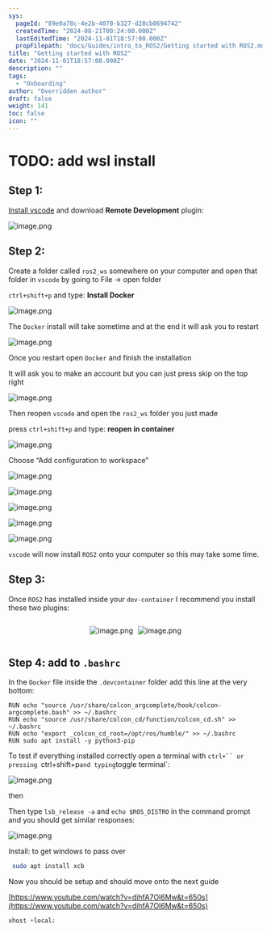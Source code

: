 ```yaml
---
sys:
  pageId: "89e0a78c-4e2b-4070-b327-d28cb0694742"
  createdTime: "2024-08-21T00:24:00.000Z"
  lastEditedTime: "2024-11-01T18:57:00.000Z"
  propFilepath: "docs/Guides/intro_to_ROS2/Getting started with ROS2.md"
title: "Getting started with ROS2"
date: "2024-11-01T18:57:00.000Z"
description: ""
tags:
  - "Onboarding"
author: "Overridden author"
draft: false
weight: 141
toc: false
icon: ""
---
```


# TODO: add wsl install

## Step 1:

[Install vscode](https://code.visualstudio.com/download) and download **Remote Development** plugin:

![image.png](https://prod-files-secure.s3.us-west-2.amazonaws.com/d518164a-d88e-44d1-a4ee-3adb3bd8bce0/efb52993-1881-4a40-b95e-6f020334f022/image.png?X-Amz-Algorithm=AWS4-HMAC-SHA256&X-Amz-Content-Sha256=UNSIGNED-PAYLOAD&X-Amz-Credential=ASIAZI2LB4666OVD5IPL%2F20250305%2Fus-west-2%2Fs3%2Faws4_request&X-Amz-Date=20250305T140801Z&X-Amz-Expires=3600&X-Amz-Security-Token=IQoJb3JpZ2luX2VjEM3%2F%2F%2F%2F%2F%2F%2F%2F%2F%2FwEaCXVzLXdlc3QtMiJIMEYCIQDf12VH%2FEz99B8UHyYawJA4S1hTqCfVr7248hN4RDqUhwIhAPenmQusaDLmDV4l6foWJwBofYobDzopRkgVtFrk5ZLJKv8DCBYQABoMNjM3NDIzMTgzODA1Igzr98eQBUjNvkVF0K8q3AMb2xqGDN6fXZYAs%2BLQk5bRWDqaa2iLQ4%2Bx6wDe1GGBzike%2FFPmYTL%2Byju0W4FP5n1pFmelgCNnxTvH%2BzeN%2B%2BJdMs%2BGibxqKlgX6vMytBFqfdXounliSqamHIEWNwZVV5Z7k%2B1htQBkRQGDrYoW7t4MLWQ%2FSEy9WZ6SROOwiSVGOE981lxZahv5uqPwJu6x8JB27z38UpGQbiSBXPGAGPaW2%2B4J9JozE%2Bz4OXVHAsCJXWc%2FhOXRpxdVRgdvud0VbHfd0uRX8mBkOBKOWBW%2F%2B7Tz3rTixJsJRRzKqKKrYA3datY3UYrhZYOdcxYIhJwL4WYckBuz5gbalKH5SpEGziZv2%2BHXIpQw6pDPR0LHnGyW3soH2%2BCXGdgCvu7wo3tJAAjvqJGEcoJ1bAFeapOVe4N%2BVmbvJzSQQd%2Fwoj%2FCoe3dKMquAY0gj9LFlZheAsWyBubQbOPQlojHSPn1UUH9Z8NtwSBmc%2B1FpiYFUHZqY3xAhoKkiigFAciDFagxSy9HzqFauFouuXe%2F8jzkMXip%2BsHGMuIOMM6xA2eBClksySJAjAfSCWEW2AOQcgjb2MWgw1YDZiyYxQ8yL%2FDlqyr8icVL3Box%2B3hPtlyvatTYaWS%2B6ASCDdhXRwKClX8chjC8lqG%2BBjqkAfrXnIt%2FLPJWNXlW8RqncJyXn5zPBmvpsPJSTtSPyPeG8IKJLLPftohiID59d8QIF1z7cmzZx93zH9ZyR0aQyzJmzdkmjAcGjD%2FJQMXnAr4GhUOSdyMt2YsCMcul99fGwXniBYq0brHGk31UCxiE5zxTjWaz15%2FrtIWCet2HnhNuuo4gve1%2FqagY9YdXFlyharskhUbvw1Wu4f%2F%2BNu5KrKpyj%2Bcw&X-Amz-Signature=c66c48edaf2266cbf178d177056c9fd79319a461f8673426fa3afb2071402a7b&X-Amz-SignedHeaders=host&x-id=GetObject)

## Step 2:

Create a folder called `ros2_ws` somewhere on your computer and open that folder in `vscode` by going to File → open folder 

`ctrl+shift+p` and type: **Install Docker**

![image.png](https://prod-files-secure.s3.us-west-2.amazonaws.com/d518164a-d88e-44d1-a4ee-3adb3bd8bce0/2269dc0e-1cd5-47ff-bceb-c04ad9b2eab0/image.png?X-Amz-Algorithm=AWS4-HMAC-SHA256&X-Amz-Content-Sha256=UNSIGNED-PAYLOAD&X-Amz-Credential=ASIAZI2LB4666OVD5IPL%2F20250305%2Fus-west-2%2Fs3%2Faws4_request&X-Amz-Date=20250305T140801Z&X-Amz-Expires=3600&X-Amz-Security-Token=IQoJb3JpZ2luX2VjEM3%2F%2F%2F%2F%2F%2F%2F%2F%2F%2FwEaCXVzLXdlc3QtMiJIMEYCIQDf12VH%2FEz99B8UHyYawJA4S1hTqCfVr7248hN4RDqUhwIhAPenmQusaDLmDV4l6foWJwBofYobDzopRkgVtFrk5ZLJKv8DCBYQABoMNjM3NDIzMTgzODA1Igzr98eQBUjNvkVF0K8q3AMb2xqGDN6fXZYAs%2BLQk5bRWDqaa2iLQ4%2Bx6wDe1GGBzike%2FFPmYTL%2Byju0W4FP5n1pFmelgCNnxTvH%2BzeN%2B%2BJdMs%2BGibxqKlgX6vMytBFqfdXounliSqamHIEWNwZVV5Z7k%2B1htQBkRQGDrYoW7t4MLWQ%2FSEy9WZ6SROOwiSVGOE981lxZahv5uqPwJu6x8JB27z38UpGQbiSBXPGAGPaW2%2B4J9JozE%2Bz4OXVHAsCJXWc%2FhOXRpxdVRgdvud0VbHfd0uRX8mBkOBKOWBW%2F%2B7Tz3rTixJsJRRzKqKKrYA3datY3UYrhZYOdcxYIhJwL4WYckBuz5gbalKH5SpEGziZv2%2BHXIpQw6pDPR0LHnGyW3soH2%2BCXGdgCvu7wo3tJAAjvqJGEcoJ1bAFeapOVe4N%2BVmbvJzSQQd%2Fwoj%2FCoe3dKMquAY0gj9LFlZheAsWyBubQbOPQlojHSPn1UUH9Z8NtwSBmc%2B1FpiYFUHZqY3xAhoKkiigFAciDFagxSy9HzqFauFouuXe%2F8jzkMXip%2BsHGMuIOMM6xA2eBClksySJAjAfSCWEW2AOQcgjb2MWgw1YDZiyYxQ8yL%2FDlqyr8icVL3Box%2B3hPtlyvatTYaWS%2B6ASCDdhXRwKClX8chjC8lqG%2BBjqkAfrXnIt%2FLPJWNXlW8RqncJyXn5zPBmvpsPJSTtSPyPeG8IKJLLPftohiID59d8QIF1z7cmzZx93zH9ZyR0aQyzJmzdkmjAcGjD%2FJQMXnAr4GhUOSdyMt2YsCMcul99fGwXniBYq0brHGk31UCxiE5zxTjWaz15%2FrtIWCet2HnhNuuo4gve1%2FqagY9YdXFlyharskhUbvw1Wu4f%2F%2BNu5KrKpyj%2Bcw&X-Amz-Signature=96d1a9b58fce92881f3a1d5cf6561def6996c3fcdefceabe5eea6e7b49ca904d&X-Amz-SignedHeaders=host&x-id=GetObject)

The `Docker` install will take sometime and at the end it will ask you to restart

![image.png](https://prod-files-secure.s3.us-west-2.amazonaws.com/d518164a-d88e-44d1-a4ee-3adb3bd8bce0/ed233f78-be33-4b1f-b89c-9c346c0e961e/image.png?X-Amz-Algorithm=AWS4-HMAC-SHA256&X-Amz-Content-Sha256=UNSIGNED-PAYLOAD&X-Amz-Credential=ASIAZI2LB4666OVD5IPL%2F20250305%2Fus-west-2%2Fs3%2Faws4_request&X-Amz-Date=20250305T140802Z&X-Amz-Expires=3600&X-Amz-Security-Token=IQoJb3JpZ2luX2VjEM3%2F%2F%2F%2F%2F%2F%2F%2F%2F%2FwEaCXVzLXdlc3QtMiJIMEYCIQDf12VH%2FEz99B8UHyYawJA4S1hTqCfVr7248hN4RDqUhwIhAPenmQusaDLmDV4l6foWJwBofYobDzopRkgVtFrk5ZLJKv8DCBYQABoMNjM3NDIzMTgzODA1Igzr98eQBUjNvkVF0K8q3AMb2xqGDN6fXZYAs%2BLQk5bRWDqaa2iLQ4%2Bx6wDe1GGBzike%2FFPmYTL%2Byju0W4FP5n1pFmelgCNnxTvH%2BzeN%2B%2BJdMs%2BGibxqKlgX6vMytBFqfdXounliSqamHIEWNwZVV5Z7k%2B1htQBkRQGDrYoW7t4MLWQ%2FSEy9WZ6SROOwiSVGOE981lxZahv5uqPwJu6x8JB27z38UpGQbiSBXPGAGPaW2%2B4J9JozE%2Bz4OXVHAsCJXWc%2FhOXRpxdVRgdvud0VbHfd0uRX8mBkOBKOWBW%2F%2B7Tz3rTixJsJRRzKqKKrYA3datY3UYrhZYOdcxYIhJwL4WYckBuz5gbalKH5SpEGziZv2%2BHXIpQw6pDPR0LHnGyW3soH2%2BCXGdgCvu7wo3tJAAjvqJGEcoJ1bAFeapOVe4N%2BVmbvJzSQQd%2Fwoj%2FCoe3dKMquAY0gj9LFlZheAsWyBubQbOPQlojHSPn1UUH9Z8NtwSBmc%2B1FpiYFUHZqY3xAhoKkiigFAciDFagxSy9HzqFauFouuXe%2F8jzkMXip%2BsHGMuIOMM6xA2eBClksySJAjAfSCWEW2AOQcgjb2MWgw1YDZiyYxQ8yL%2FDlqyr8icVL3Box%2B3hPtlyvatTYaWS%2B6ASCDdhXRwKClX8chjC8lqG%2BBjqkAfrXnIt%2FLPJWNXlW8RqncJyXn5zPBmvpsPJSTtSPyPeG8IKJLLPftohiID59d8QIF1z7cmzZx93zH9ZyR0aQyzJmzdkmjAcGjD%2FJQMXnAr4GhUOSdyMt2YsCMcul99fGwXniBYq0brHGk31UCxiE5zxTjWaz15%2FrtIWCet2HnhNuuo4gve1%2FqagY9YdXFlyharskhUbvw1Wu4f%2F%2BNu5KrKpyj%2Bcw&X-Amz-Signature=1a79c5d47c672a0b543eda9ddcb5960120ffa6623a6a181eab9a46a252f5c6a9&X-Amz-SignedHeaders=host&x-id=GetObject)

Once you restart open `Docker` and finish the installation

It will ask you to make an account but you can just press skip on the top right

![image.png](https://prod-files-secure.s3.us-west-2.amazonaws.com/d518164a-d88e-44d1-a4ee-3adb3bd8bce0/21010ad9-1659-4fd9-9f59-9932a09b2a3d/image.png?X-Amz-Algorithm=AWS4-HMAC-SHA256&X-Amz-Content-Sha256=UNSIGNED-PAYLOAD&X-Amz-Credential=ASIAZI2LB4666OVD5IPL%2F20250305%2Fus-west-2%2Fs3%2Faws4_request&X-Amz-Date=20250305T140802Z&X-Amz-Expires=3600&X-Amz-Security-Token=IQoJb3JpZ2luX2VjEM3%2F%2F%2F%2F%2F%2F%2F%2F%2F%2FwEaCXVzLXdlc3QtMiJIMEYCIQDf12VH%2FEz99B8UHyYawJA4S1hTqCfVr7248hN4RDqUhwIhAPenmQusaDLmDV4l6foWJwBofYobDzopRkgVtFrk5ZLJKv8DCBYQABoMNjM3NDIzMTgzODA1Igzr98eQBUjNvkVF0K8q3AMb2xqGDN6fXZYAs%2BLQk5bRWDqaa2iLQ4%2Bx6wDe1GGBzike%2FFPmYTL%2Byju0W4FP5n1pFmelgCNnxTvH%2BzeN%2B%2BJdMs%2BGibxqKlgX6vMytBFqfdXounliSqamHIEWNwZVV5Z7k%2B1htQBkRQGDrYoW7t4MLWQ%2FSEy9WZ6SROOwiSVGOE981lxZahv5uqPwJu6x8JB27z38UpGQbiSBXPGAGPaW2%2B4J9JozE%2Bz4OXVHAsCJXWc%2FhOXRpxdVRgdvud0VbHfd0uRX8mBkOBKOWBW%2F%2B7Tz3rTixJsJRRzKqKKrYA3datY3UYrhZYOdcxYIhJwL4WYckBuz5gbalKH5SpEGziZv2%2BHXIpQw6pDPR0LHnGyW3soH2%2BCXGdgCvu7wo3tJAAjvqJGEcoJ1bAFeapOVe4N%2BVmbvJzSQQd%2Fwoj%2FCoe3dKMquAY0gj9LFlZheAsWyBubQbOPQlojHSPn1UUH9Z8NtwSBmc%2B1FpiYFUHZqY3xAhoKkiigFAciDFagxSy9HzqFauFouuXe%2F8jzkMXip%2BsHGMuIOMM6xA2eBClksySJAjAfSCWEW2AOQcgjb2MWgw1YDZiyYxQ8yL%2FDlqyr8icVL3Box%2B3hPtlyvatTYaWS%2B6ASCDdhXRwKClX8chjC8lqG%2BBjqkAfrXnIt%2FLPJWNXlW8RqncJyXn5zPBmvpsPJSTtSPyPeG8IKJLLPftohiID59d8QIF1z7cmzZx93zH9ZyR0aQyzJmzdkmjAcGjD%2FJQMXnAr4GhUOSdyMt2YsCMcul99fGwXniBYq0brHGk31UCxiE5zxTjWaz15%2FrtIWCet2HnhNuuo4gve1%2FqagY9YdXFlyharskhUbvw1Wu4f%2F%2BNu5KrKpyj%2Bcw&X-Amz-Signature=64a8cd659e2d41062af0a9a7cfe0d89efbffc14bd96805405b5211bc3bda3f75&X-Amz-SignedHeaders=host&x-id=GetObject)

Then reopen `vscode` and open the `ros2_ws` folder you just made

press `ctrl+shift+p` and type: **reopen in container**

![image.png](https://prod-files-secure.s3.us-west-2.amazonaws.com/d518164a-d88e-44d1-a4ee-3adb3bd8bce0/4e93b8c2-41ad-488c-8095-c74205196118/image.png?X-Amz-Algorithm=AWS4-HMAC-SHA256&X-Amz-Content-Sha256=UNSIGNED-PAYLOAD&X-Amz-Credential=ASIAZI2LB4666OVD5IPL%2F20250305%2Fus-west-2%2Fs3%2Faws4_request&X-Amz-Date=20250305T140802Z&X-Amz-Expires=3600&X-Amz-Security-Token=IQoJb3JpZ2luX2VjEM3%2F%2F%2F%2F%2F%2F%2F%2F%2F%2FwEaCXVzLXdlc3QtMiJIMEYCIQDf12VH%2FEz99B8UHyYawJA4S1hTqCfVr7248hN4RDqUhwIhAPenmQusaDLmDV4l6foWJwBofYobDzopRkgVtFrk5ZLJKv8DCBYQABoMNjM3NDIzMTgzODA1Igzr98eQBUjNvkVF0K8q3AMb2xqGDN6fXZYAs%2BLQk5bRWDqaa2iLQ4%2Bx6wDe1GGBzike%2FFPmYTL%2Byju0W4FP5n1pFmelgCNnxTvH%2BzeN%2B%2BJdMs%2BGibxqKlgX6vMytBFqfdXounliSqamHIEWNwZVV5Z7k%2B1htQBkRQGDrYoW7t4MLWQ%2FSEy9WZ6SROOwiSVGOE981lxZahv5uqPwJu6x8JB27z38UpGQbiSBXPGAGPaW2%2B4J9JozE%2Bz4OXVHAsCJXWc%2FhOXRpxdVRgdvud0VbHfd0uRX8mBkOBKOWBW%2F%2B7Tz3rTixJsJRRzKqKKrYA3datY3UYrhZYOdcxYIhJwL4WYckBuz5gbalKH5SpEGziZv2%2BHXIpQw6pDPR0LHnGyW3soH2%2BCXGdgCvu7wo3tJAAjvqJGEcoJ1bAFeapOVe4N%2BVmbvJzSQQd%2Fwoj%2FCoe3dKMquAY0gj9LFlZheAsWyBubQbOPQlojHSPn1UUH9Z8NtwSBmc%2B1FpiYFUHZqY3xAhoKkiigFAciDFagxSy9HzqFauFouuXe%2F8jzkMXip%2BsHGMuIOMM6xA2eBClksySJAjAfSCWEW2AOQcgjb2MWgw1YDZiyYxQ8yL%2FDlqyr8icVL3Box%2B3hPtlyvatTYaWS%2B6ASCDdhXRwKClX8chjC8lqG%2BBjqkAfrXnIt%2FLPJWNXlW8RqncJyXn5zPBmvpsPJSTtSPyPeG8IKJLLPftohiID59d8QIF1z7cmzZx93zH9ZyR0aQyzJmzdkmjAcGjD%2FJQMXnAr4GhUOSdyMt2YsCMcul99fGwXniBYq0brHGk31UCxiE5zxTjWaz15%2FrtIWCet2HnhNuuo4gve1%2FqagY9YdXFlyharskhUbvw1Wu4f%2F%2BNu5KrKpyj%2Bcw&X-Amz-Signature=be68db89ced034867ef927ac7bcd352c4409c58f2d7437fbb5ccfbbd754f4bca&X-Amz-SignedHeaders=host&x-id=GetObject)

Choose “Add configuration to workspace”

![image.png](https://prod-files-secure.s3.us-west-2.amazonaws.com/d518164a-d88e-44d1-a4ee-3adb3bd8bce0/9560b282-5060-4989-ba37-97e7b2c22476/image.png?X-Amz-Algorithm=AWS4-HMAC-SHA256&X-Amz-Content-Sha256=UNSIGNED-PAYLOAD&X-Amz-Credential=ASIAZI2LB4666OVD5IPL%2F20250305%2Fus-west-2%2Fs3%2Faws4_request&X-Amz-Date=20250305T140802Z&X-Amz-Expires=3600&X-Amz-Security-Token=IQoJb3JpZ2luX2VjEM3%2F%2F%2F%2F%2F%2F%2F%2F%2F%2FwEaCXVzLXdlc3QtMiJIMEYCIQDf12VH%2FEz99B8UHyYawJA4S1hTqCfVr7248hN4RDqUhwIhAPenmQusaDLmDV4l6foWJwBofYobDzopRkgVtFrk5ZLJKv8DCBYQABoMNjM3NDIzMTgzODA1Igzr98eQBUjNvkVF0K8q3AMb2xqGDN6fXZYAs%2BLQk5bRWDqaa2iLQ4%2Bx6wDe1GGBzike%2FFPmYTL%2Byju0W4FP5n1pFmelgCNnxTvH%2BzeN%2B%2BJdMs%2BGibxqKlgX6vMytBFqfdXounliSqamHIEWNwZVV5Z7k%2B1htQBkRQGDrYoW7t4MLWQ%2FSEy9WZ6SROOwiSVGOE981lxZahv5uqPwJu6x8JB27z38UpGQbiSBXPGAGPaW2%2B4J9JozE%2Bz4OXVHAsCJXWc%2FhOXRpxdVRgdvud0VbHfd0uRX8mBkOBKOWBW%2F%2B7Tz3rTixJsJRRzKqKKrYA3datY3UYrhZYOdcxYIhJwL4WYckBuz5gbalKH5SpEGziZv2%2BHXIpQw6pDPR0LHnGyW3soH2%2BCXGdgCvu7wo3tJAAjvqJGEcoJ1bAFeapOVe4N%2BVmbvJzSQQd%2Fwoj%2FCoe3dKMquAY0gj9LFlZheAsWyBubQbOPQlojHSPn1UUH9Z8NtwSBmc%2B1FpiYFUHZqY3xAhoKkiigFAciDFagxSy9HzqFauFouuXe%2F8jzkMXip%2BsHGMuIOMM6xA2eBClksySJAjAfSCWEW2AOQcgjb2MWgw1YDZiyYxQ8yL%2FDlqyr8icVL3Box%2B3hPtlyvatTYaWS%2B6ASCDdhXRwKClX8chjC8lqG%2BBjqkAfrXnIt%2FLPJWNXlW8RqncJyXn5zPBmvpsPJSTtSPyPeG8IKJLLPftohiID59d8QIF1z7cmzZx93zH9ZyR0aQyzJmzdkmjAcGjD%2FJQMXnAr4GhUOSdyMt2YsCMcul99fGwXniBYq0brHGk31UCxiE5zxTjWaz15%2FrtIWCet2HnhNuuo4gve1%2FqagY9YdXFlyharskhUbvw1Wu4f%2F%2BNu5KrKpyj%2Bcw&X-Amz-Signature=f2c9e46202d0bbffab09dd9ecf84194a8e8f5d935e3e11baae461267d3f2be36&X-Amz-SignedHeaders=host&x-id=GetObject)

![image.png](https://prod-files-secure.s3.us-west-2.amazonaws.com/d518164a-d88e-44d1-a4ee-3adb3bd8bce0/2ee63f81-886b-48e8-a553-dc6e5eac99e4/image.png?X-Amz-Algorithm=AWS4-HMAC-SHA256&X-Amz-Content-Sha256=UNSIGNED-PAYLOAD&X-Amz-Credential=ASIAZI2LB4666OVD5IPL%2F20250305%2Fus-west-2%2Fs3%2Faws4_request&X-Amz-Date=20250305T140802Z&X-Amz-Expires=3600&X-Amz-Security-Token=IQoJb3JpZ2luX2VjEM3%2F%2F%2F%2F%2F%2F%2F%2F%2F%2FwEaCXVzLXdlc3QtMiJIMEYCIQDf12VH%2FEz99B8UHyYawJA4S1hTqCfVr7248hN4RDqUhwIhAPenmQusaDLmDV4l6foWJwBofYobDzopRkgVtFrk5ZLJKv8DCBYQABoMNjM3NDIzMTgzODA1Igzr98eQBUjNvkVF0K8q3AMb2xqGDN6fXZYAs%2BLQk5bRWDqaa2iLQ4%2Bx6wDe1GGBzike%2FFPmYTL%2Byju0W4FP5n1pFmelgCNnxTvH%2BzeN%2B%2BJdMs%2BGibxqKlgX6vMytBFqfdXounliSqamHIEWNwZVV5Z7k%2B1htQBkRQGDrYoW7t4MLWQ%2FSEy9WZ6SROOwiSVGOE981lxZahv5uqPwJu6x8JB27z38UpGQbiSBXPGAGPaW2%2B4J9JozE%2Bz4OXVHAsCJXWc%2FhOXRpxdVRgdvud0VbHfd0uRX8mBkOBKOWBW%2F%2B7Tz3rTixJsJRRzKqKKrYA3datY3UYrhZYOdcxYIhJwL4WYckBuz5gbalKH5SpEGziZv2%2BHXIpQw6pDPR0LHnGyW3soH2%2BCXGdgCvu7wo3tJAAjvqJGEcoJ1bAFeapOVe4N%2BVmbvJzSQQd%2Fwoj%2FCoe3dKMquAY0gj9LFlZheAsWyBubQbOPQlojHSPn1UUH9Z8NtwSBmc%2B1FpiYFUHZqY3xAhoKkiigFAciDFagxSy9HzqFauFouuXe%2F8jzkMXip%2BsHGMuIOMM6xA2eBClksySJAjAfSCWEW2AOQcgjb2MWgw1YDZiyYxQ8yL%2FDlqyr8icVL3Box%2B3hPtlyvatTYaWS%2B6ASCDdhXRwKClX8chjC8lqG%2BBjqkAfrXnIt%2FLPJWNXlW8RqncJyXn5zPBmvpsPJSTtSPyPeG8IKJLLPftohiID59d8QIF1z7cmzZx93zH9ZyR0aQyzJmzdkmjAcGjD%2FJQMXnAr4GhUOSdyMt2YsCMcul99fGwXniBYq0brHGk31UCxiE5zxTjWaz15%2FrtIWCet2HnhNuuo4gve1%2FqagY9YdXFlyharskhUbvw1Wu4f%2F%2BNu5KrKpyj%2Bcw&X-Amz-Signature=f1729cb71c9f2c05894af636d3f787eead5d51ee83464dea38739749189b07a5&X-Amz-SignedHeaders=host&x-id=GetObject)

![image.png](https://prod-files-secure.s3.us-west-2.amazonaws.com/d518164a-d88e-44d1-a4ee-3adb3bd8bce0/ae1580b2-b048-407e-aed9-b584224a7a04/image.png?X-Amz-Algorithm=AWS4-HMAC-SHA256&X-Amz-Content-Sha256=UNSIGNED-PAYLOAD&X-Amz-Credential=ASIAZI2LB4666OVD5IPL%2F20250305%2Fus-west-2%2Fs3%2Faws4_request&X-Amz-Date=20250305T140802Z&X-Amz-Expires=3600&X-Amz-Security-Token=IQoJb3JpZ2luX2VjEM3%2F%2F%2F%2F%2F%2F%2F%2F%2F%2FwEaCXVzLXdlc3QtMiJIMEYCIQDf12VH%2FEz99B8UHyYawJA4S1hTqCfVr7248hN4RDqUhwIhAPenmQusaDLmDV4l6foWJwBofYobDzopRkgVtFrk5ZLJKv8DCBYQABoMNjM3NDIzMTgzODA1Igzr98eQBUjNvkVF0K8q3AMb2xqGDN6fXZYAs%2BLQk5bRWDqaa2iLQ4%2Bx6wDe1GGBzike%2FFPmYTL%2Byju0W4FP5n1pFmelgCNnxTvH%2BzeN%2B%2BJdMs%2BGibxqKlgX6vMytBFqfdXounliSqamHIEWNwZVV5Z7k%2B1htQBkRQGDrYoW7t4MLWQ%2FSEy9WZ6SROOwiSVGOE981lxZahv5uqPwJu6x8JB27z38UpGQbiSBXPGAGPaW2%2B4J9JozE%2Bz4OXVHAsCJXWc%2FhOXRpxdVRgdvud0VbHfd0uRX8mBkOBKOWBW%2F%2B7Tz3rTixJsJRRzKqKKrYA3datY3UYrhZYOdcxYIhJwL4WYckBuz5gbalKH5SpEGziZv2%2BHXIpQw6pDPR0LHnGyW3soH2%2BCXGdgCvu7wo3tJAAjvqJGEcoJ1bAFeapOVe4N%2BVmbvJzSQQd%2Fwoj%2FCoe3dKMquAY0gj9LFlZheAsWyBubQbOPQlojHSPn1UUH9Z8NtwSBmc%2B1FpiYFUHZqY3xAhoKkiigFAciDFagxSy9HzqFauFouuXe%2F8jzkMXip%2BsHGMuIOMM6xA2eBClksySJAjAfSCWEW2AOQcgjb2MWgw1YDZiyYxQ8yL%2FDlqyr8icVL3Box%2B3hPtlyvatTYaWS%2B6ASCDdhXRwKClX8chjC8lqG%2BBjqkAfrXnIt%2FLPJWNXlW8RqncJyXn5zPBmvpsPJSTtSPyPeG8IKJLLPftohiID59d8QIF1z7cmzZx93zH9ZyR0aQyzJmzdkmjAcGjD%2FJQMXnAr4GhUOSdyMt2YsCMcul99fGwXniBYq0brHGk31UCxiE5zxTjWaz15%2FrtIWCet2HnhNuuo4gve1%2FqagY9YdXFlyharskhUbvw1Wu4f%2F%2BNu5KrKpyj%2Bcw&X-Amz-Signature=dec9e1b41993073ea4df6a295e378d02085e4333d93afc128d6ad50ff0fe6d77&X-Amz-SignedHeaders=host&x-id=GetObject)

![image.png](https://prod-files-secure.s3.us-west-2.amazonaws.com/d518164a-d88e-44d1-a4ee-3adb3bd8bce0/53255b28-f75e-430f-b9e3-c0ac8577e42b/image.png?X-Amz-Algorithm=AWS4-HMAC-SHA256&X-Amz-Content-Sha256=UNSIGNED-PAYLOAD&X-Amz-Credential=ASIAZI2LB4666OVD5IPL%2F20250305%2Fus-west-2%2Fs3%2Faws4_request&X-Amz-Date=20250305T140801Z&X-Amz-Expires=3600&X-Amz-Security-Token=IQoJb3JpZ2luX2VjEM3%2F%2F%2F%2F%2F%2F%2F%2F%2F%2FwEaCXVzLXdlc3QtMiJIMEYCIQDf12VH%2FEz99B8UHyYawJA4S1hTqCfVr7248hN4RDqUhwIhAPenmQusaDLmDV4l6foWJwBofYobDzopRkgVtFrk5ZLJKv8DCBYQABoMNjM3NDIzMTgzODA1Igzr98eQBUjNvkVF0K8q3AMb2xqGDN6fXZYAs%2BLQk5bRWDqaa2iLQ4%2Bx6wDe1GGBzike%2FFPmYTL%2Byju0W4FP5n1pFmelgCNnxTvH%2BzeN%2B%2BJdMs%2BGibxqKlgX6vMytBFqfdXounliSqamHIEWNwZVV5Z7k%2B1htQBkRQGDrYoW7t4MLWQ%2FSEy9WZ6SROOwiSVGOE981lxZahv5uqPwJu6x8JB27z38UpGQbiSBXPGAGPaW2%2B4J9JozE%2Bz4OXVHAsCJXWc%2FhOXRpxdVRgdvud0VbHfd0uRX8mBkOBKOWBW%2F%2B7Tz3rTixJsJRRzKqKKrYA3datY3UYrhZYOdcxYIhJwL4WYckBuz5gbalKH5SpEGziZv2%2BHXIpQw6pDPR0LHnGyW3soH2%2BCXGdgCvu7wo3tJAAjvqJGEcoJ1bAFeapOVe4N%2BVmbvJzSQQd%2Fwoj%2FCoe3dKMquAY0gj9LFlZheAsWyBubQbOPQlojHSPn1UUH9Z8NtwSBmc%2B1FpiYFUHZqY3xAhoKkiigFAciDFagxSy9HzqFauFouuXe%2F8jzkMXip%2BsHGMuIOMM6xA2eBClksySJAjAfSCWEW2AOQcgjb2MWgw1YDZiyYxQ8yL%2FDlqyr8icVL3Box%2B3hPtlyvatTYaWS%2B6ASCDdhXRwKClX8chjC8lqG%2BBjqkAfrXnIt%2FLPJWNXlW8RqncJyXn5zPBmvpsPJSTtSPyPeG8IKJLLPftohiID59d8QIF1z7cmzZx93zH9ZyR0aQyzJmzdkmjAcGjD%2FJQMXnAr4GhUOSdyMt2YsCMcul99fGwXniBYq0brHGk31UCxiE5zxTjWaz15%2FrtIWCet2HnhNuuo4gve1%2FqagY9YdXFlyharskhUbvw1Wu4f%2F%2BNu5KrKpyj%2Bcw&X-Amz-Signature=b2f5427a529a5248cf3e860661ee1096d6744f1a22c21f16028991895b42efb1&X-Amz-SignedHeaders=host&x-id=GetObject)

![image.png](https://prod-files-secure.s3.us-west-2.amazonaws.com/d518164a-d88e-44d1-a4ee-3adb3bd8bce0/7c562767-5af9-4ffb-97d1-327bcdf4ee00/image.png?X-Amz-Algorithm=AWS4-HMAC-SHA256&X-Amz-Content-Sha256=UNSIGNED-PAYLOAD&X-Amz-Credential=ASIAZI2LB4666OVD5IPL%2F20250305%2Fus-west-2%2Fs3%2Faws4_request&X-Amz-Date=20250305T140801Z&X-Amz-Expires=3600&X-Amz-Security-Token=IQoJb3JpZ2luX2VjEM3%2F%2F%2F%2F%2F%2F%2F%2F%2F%2FwEaCXVzLXdlc3QtMiJIMEYCIQDf12VH%2FEz99B8UHyYawJA4S1hTqCfVr7248hN4RDqUhwIhAPenmQusaDLmDV4l6foWJwBofYobDzopRkgVtFrk5ZLJKv8DCBYQABoMNjM3NDIzMTgzODA1Igzr98eQBUjNvkVF0K8q3AMb2xqGDN6fXZYAs%2BLQk5bRWDqaa2iLQ4%2Bx6wDe1GGBzike%2FFPmYTL%2Byju0W4FP5n1pFmelgCNnxTvH%2BzeN%2B%2BJdMs%2BGibxqKlgX6vMytBFqfdXounliSqamHIEWNwZVV5Z7k%2B1htQBkRQGDrYoW7t4MLWQ%2FSEy9WZ6SROOwiSVGOE981lxZahv5uqPwJu6x8JB27z38UpGQbiSBXPGAGPaW2%2B4J9JozE%2Bz4OXVHAsCJXWc%2FhOXRpxdVRgdvud0VbHfd0uRX8mBkOBKOWBW%2F%2B7Tz3rTixJsJRRzKqKKrYA3datY3UYrhZYOdcxYIhJwL4WYckBuz5gbalKH5SpEGziZv2%2BHXIpQw6pDPR0LHnGyW3soH2%2BCXGdgCvu7wo3tJAAjvqJGEcoJ1bAFeapOVe4N%2BVmbvJzSQQd%2Fwoj%2FCoe3dKMquAY0gj9LFlZheAsWyBubQbOPQlojHSPn1UUH9Z8NtwSBmc%2B1FpiYFUHZqY3xAhoKkiigFAciDFagxSy9HzqFauFouuXe%2F8jzkMXip%2BsHGMuIOMM6xA2eBClksySJAjAfSCWEW2AOQcgjb2MWgw1YDZiyYxQ8yL%2FDlqyr8icVL3Box%2B3hPtlyvatTYaWS%2B6ASCDdhXRwKClX8chjC8lqG%2BBjqkAfrXnIt%2FLPJWNXlW8RqncJyXn5zPBmvpsPJSTtSPyPeG8IKJLLPftohiID59d8QIF1z7cmzZx93zH9ZyR0aQyzJmzdkmjAcGjD%2FJQMXnAr4GhUOSdyMt2YsCMcul99fGwXniBYq0brHGk31UCxiE5zxTjWaz15%2FrtIWCet2HnhNuuo4gve1%2FqagY9YdXFlyharskhUbvw1Wu4f%2F%2BNu5KrKpyj%2Bcw&X-Amz-Signature=169284c750f82f31e06e7ebc55266af2a859d45925e378d79599a50327522533&X-Amz-SignedHeaders=host&x-id=GetObject)

`vscode` will now install `ROS2` onto your computer so this may take some time.

## Step 3:

Once `ROS2` has installed inside your `dev-container` I recommend you install these two plugins:

<div style="display: flex;flex-direction: row; column-gap:10px; max-width: 630px;justify-content: center;">
<div>

![image.png](https://prod-files-secure.s3.us-west-2.amazonaws.com/d518164a-d88e-44d1-a4ee-3adb3bd8bce0/3fc3d550-5a54-4ba1-ba6b-faa01cdb7369/image.png?X-Amz-Algorithm=AWS4-HMAC-SHA256&X-Amz-Content-Sha256=UNSIGNED-PAYLOAD&X-Amz-Credential=ASIAZI2LB466ZADMNPKZ%2F20250305%2Fus-west-2%2Fs3%2Faws4_request&X-Amz-Date=20250305T140808Z&X-Amz-Expires=3600&X-Amz-Security-Token=IQoJb3JpZ2luX2VjEM3%2F%2F%2F%2F%2F%2F%2F%2F%2F%2FwEaCXVzLXdlc3QtMiJHMEUCIDs0V6OxVDEmvWYCpOz9sz2lgNQANhYjaFXT0Qs9KXf3AiEA662epjj6ZBabr7kprxTdsjHYnlUCFBlzxvH3q0FOMFMq%2FwMIFhAAGgw2Mzc0MjMxODM4MDUiDIS9xS1YEEfL%2BOHjTyrcA6wI%2BEAYlCnQgUjLBcFMvn1NNTuIXTvgMqmbtjAVIaAPvkirjKgPGzpLKZTaodKx4bktJaiNa4lnTGLMgwrXAU48gYwGUGbIZXRA4zRbDakJcmSHQNXyw5%2FUz1ZzNT%2FGqLoZEFg2VBC9e51tBIttgsN%2Fq9uz7kPC3%2BaJ4fad6OaZmgmJhemgRD6msCk2x%2BJG5lGqr00EiaK1WDr2%2FYkU8JvIcxQkFaPgDFvnUdmlzQ1qJ%2FFVk5QWAcDLGbmwl2u34lMPWRaNL5N7dV0Eg5m1mFhj9O%2BA%2FgpFodqxFU7G6vISz4syg3Uc4q2PTP6l8EA8qgArz%2BRbu%2BzJ1U1oyMtI0bBqDRIE9wsZpCcFfp1hvObUi8gOb9AIclCHVZEY9Rds6rEvR3gtnUHFS0%2F0U3hB74smd5BbeEzRBzXJBZ7mh2RTtn7%2FhT9ticWN2EAEv62mgNmCeWorAqEAbPE7IZ72MsUvUqvc6yuIHu1vnKCuw%2BXrKgEM8HZ51ursW98OxBKX8LNsvCUT4TKvLYyG%2FgWRl1AaSgwssw%2BPj1T1CDdIYekxQ9FFK7RwQ7OST2C0gP10DUbArWlC13n01Rgr8uII3u6dXX3BW8wJ3LSU2Oi%2BcOpftmE7TTkoUVnjx4wJMJWWob4GOqUByKMhV79OxFIwixsP7VvrMpGSH%2F4E1dc7DBm6ggy7%2FabwYBivJrHPpJTMSdZeFx%2BKTyoNBzMU4imvbm4CByNmicJ1HDqHEJb7NwiN2abrPS5kLbHlp2f87swFpi33MaRNMzic4z9lLEHxyf9Qmn7ec1sdngCG2lFwi2GK0bKTY9EFSTP%2F49LFI5I44N1CQgEdnzJWDtUR2DUXOG2Fwr3meh0eZXGu&X-Amz-Signature=7a1bd4c688406784354b36a04fbe477b97fd5f2479c592f8d4466d9779a26fed&X-Amz-SignedHeaders=host&x-id=GetObject)

</div>
<div>

![image.png](https://prod-files-secure.s3.us-west-2.amazonaws.com/d518164a-d88e-44d1-a4ee-3adb3bd8bce0/d994cc66-13c2-4093-a5a3-f84cf4601a82/image.png?X-Amz-Algorithm=AWS4-HMAC-SHA256&X-Amz-Content-Sha256=UNSIGNED-PAYLOAD&X-Amz-Credential=ASIAZI2LB466YVZLQZXE%2F20250305%2Fus-west-2%2Fs3%2Faws4_request&X-Amz-Date=20250305T140808Z&X-Amz-Expires=3600&X-Amz-Security-Token=IQoJb3JpZ2luX2VjEM3%2F%2F%2F%2F%2F%2F%2F%2F%2F%2FwEaCXVzLXdlc3QtMiJIMEYCIQDQrafXRuHjSDuCjAoKNYlHZ4vcbbmj4oF%2BvFiYlNn4FQIhAOY7qUxNcezSI90C1LXzUlLdz0eEtEkPdln7Dng%2B0z4LKv8DCBYQABoMNjM3NDIzMTgzODA1IgyoFuYDAV96SQHxQSYq3AMXX9TWWxtStQdtR6csJxXuVQQH1AJq5J6LCq3k%2BJ8k61QN7KSBqEfjzkBAsAUQ70DWRsxbqL6sxp16ybB43MMl71RFrBqtgefF0Pr66euHoejfgFkzswx6XYUogi3luL8ds2f28d%2BkrpcDT9Lq2sCyRCcs9xNqDoiVo3x7Cu7MtgtTKxw95utdgOhgKQxjhkF%2FYLc2Y9KNHQ6P0T4vDqTxXvtb5POqNK3P3ABVYucNuvcmq6D1yx8QCdVuknyOzMrVNAkO0I3zecVeSu%2FO9k9%2FCM9v%2F2GGG0TsNOYuXS%2FkTBu7OOFiuY%2Fq7YVdMDIuORuPOcpMmI4ZcQxKmcsVobDXDeeZnh5Fvqoa5IirVXhsqaCObRKoikkxlnvPFUSfypaSXETWw0ZTA23BUaD1jluNfCqiXJFoKjwhAxmla0D%2Bv%2BF0lyNo1OCUGRvkMn%2BSH1Vzgplfq7nW5rAyv2w1ca9MNDd9os6UVkR0GPaH8FoRYunZdKi4DHOCZICqO8t8h%2Bc2%2FKndxUhCoHVOq%2Fkttm9K9PFB2NJTPFakc4nVUzZLyoFdokRjmbFazv5ViLuIrpiJjV867wYboKDR%2B4uBAU36PLMFB0O8eSdTlCm6xb1yKegTJKL0qY4EQIlD4zCMlqG%2BBjqkAVXUyzrM46DVjmRaCo%2BPupwSHM2WwuUtRtKupJRvz%2F5eTHRXAtw8cQZzuzmlZSTp6Akt%2BYbImWcp6T6tBoEPZkbTDbS%2Be9TL33rm8kXzP2nFybqZusFtj7nnCpWKqv%2FZVlqWNphD1PLrKNIgEBr1X%2FN9AnIlWqpB27Vb%2FghJYace4a5r16BbJ80VPqre1%2Fdmq7QGeFGt3kBTGYPgbPmcCFNqWuv3&X-Amz-Signature=8251e8948ef1e2b205dfb6f951a59ebc2a12ad6317a5bfc239224620ce1637cb&X-Amz-SignedHeaders=host&x-id=GetObject)

</div>
</div>

## Step 4: add to `.bashrc`

In the `Docker` file inside the `.devcontainer` folder add this line at the very bottom: 

```docker
RUN echo "source /usr/share/colcon_argcomplete/hook/colcon-argcomplete.bash" >> ~/.bashrc
RUN echo "source /usr/share/colcon_cd/function/colcon_cd.sh" >> ~/.bashrc
RUN echo "export _colcon_cd_root=/opt/ros/humble/" >> ~/.bashrc
RUN sudo apt install -y python3-pip 
```

To test if everything installed correctly open a terminal with `ctrl+`` or pressing `ctrl+shift+p` and typing `toggle terminal`:

![image.png](https://prod-files-secure.s3.us-west-2.amazonaws.com/d518164a-d88e-44d1-a4ee-3adb3bd8bce0/6a4943d8-b04e-4c02-9a58-775f3384d1a5/image.png?X-Amz-Algorithm=AWS4-HMAC-SHA256&X-Amz-Content-Sha256=UNSIGNED-PAYLOAD&X-Amz-Credential=ASIAZI2LB4666OVD5IPL%2F20250305%2Fus-west-2%2Fs3%2Faws4_request&X-Amz-Date=20250305T140801Z&X-Amz-Expires=3600&X-Amz-Security-Token=IQoJb3JpZ2luX2VjEM3%2F%2F%2F%2F%2F%2F%2F%2F%2F%2FwEaCXVzLXdlc3QtMiJIMEYCIQDf12VH%2FEz99B8UHyYawJA4S1hTqCfVr7248hN4RDqUhwIhAPenmQusaDLmDV4l6foWJwBofYobDzopRkgVtFrk5ZLJKv8DCBYQABoMNjM3NDIzMTgzODA1Igzr98eQBUjNvkVF0K8q3AMb2xqGDN6fXZYAs%2BLQk5bRWDqaa2iLQ4%2Bx6wDe1GGBzike%2FFPmYTL%2Byju0W4FP5n1pFmelgCNnxTvH%2BzeN%2B%2BJdMs%2BGibxqKlgX6vMytBFqfdXounliSqamHIEWNwZVV5Z7k%2B1htQBkRQGDrYoW7t4MLWQ%2FSEy9WZ6SROOwiSVGOE981lxZahv5uqPwJu6x8JB27z38UpGQbiSBXPGAGPaW2%2B4J9JozE%2Bz4OXVHAsCJXWc%2FhOXRpxdVRgdvud0VbHfd0uRX8mBkOBKOWBW%2F%2B7Tz3rTixJsJRRzKqKKrYA3datY3UYrhZYOdcxYIhJwL4WYckBuz5gbalKH5SpEGziZv2%2BHXIpQw6pDPR0LHnGyW3soH2%2BCXGdgCvu7wo3tJAAjvqJGEcoJ1bAFeapOVe4N%2BVmbvJzSQQd%2Fwoj%2FCoe3dKMquAY0gj9LFlZheAsWyBubQbOPQlojHSPn1UUH9Z8NtwSBmc%2B1FpiYFUHZqY3xAhoKkiigFAciDFagxSy9HzqFauFouuXe%2F8jzkMXip%2BsHGMuIOMM6xA2eBClksySJAjAfSCWEW2AOQcgjb2MWgw1YDZiyYxQ8yL%2FDlqyr8icVL3Box%2B3hPtlyvatTYaWS%2B6ASCDdhXRwKClX8chjC8lqG%2BBjqkAfrXnIt%2FLPJWNXlW8RqncJyXn5zPBmvpsPJSTtSPyPeG8IKJLLPftohiID59d8QIF1z7cmzZx93zH9ZyR0aQyzJmzdkmjAcGjD%2FJQMXnAr4GhUOSdyMt2YsCMcul99fGwXniBYq0brHGk31UCxiE5zxTjWaz15%2FrtIWCet2HnhNuuo4gve1%2FqagY9YdXFlyharskhUbvw1Wu4f%2F%2BNu5KrKpyj%2Bcw&X-Amz-Signature=4d4b55bc3859d8636599011dfa4fa1205c551ccae0be35789c39e1f904b08f23&X-Amz-SignedHeaders=host&x-id=GetObject)

then 

Then type `lsb_release -a` and `echo $ROS_DISTRO` in the command prompt and you should get similar responses:

![image.png](https://prod-files-secure.s3.us-west-2.amazonaws.com/d518164a-d88e-44d1-a4ee-3adb3bd8bce0/3e635dec-a805-4e85-8b9e-d000e5b71a4e/image.png?X-Amz-Algorithm=AWS4-HMAC-SHA256&X-Amz-Content-Sha256=UNSIGNED-PAYLOAD&X-Amz-Credential=ASIAZI2LB4666OVD5IPL%2F20250305%2Fus-west-2%2Fs3%2Faws4_request&X-Amz-Date=20250305T140801Z&X-Amz-Expires=3600&X-Amz-Security-Token=IQoJb3JpZ2luX2VjEM3%2F%2F%2F%2F%2F%2F%2F%2F%2F%2FwEaCXVzLXdlc3QtMiJIMEYCIQDf12VH%2FEz99B8UHyYawJA4S1hTqCfVr7248hN4RDqUhwIhAPenmQusaDLmDV4l6foWJwBofYobDzopRkgVtFrk5ZLJKv8DCBYQABoMNjM3NDIzMTgzODA1Igzr98eQBUjNvkVF0K8q3AMb2xqGDN6fXZYAs%2BLQk5bRWDqaa2iLQ4%2Bx6wDe1GGBzike%2FFPmYTL%2Byju0W4FP5n1pFmelgCNnxTvH%2BzeN%2B%2BJdMs%2BGibxqKlgX6vMytBFqfdXounliSqamHIEWNwZVV5Z7k%2B1htQBkRQGDrYoW7t4MLWQ%2FSEy9WZ6SROOwiSVGOE981lxZahv5uqPwJu6x8JB27z38UpGQbiSBXPGAGPaW2%2B4J9JozE%2Bz4OXVHAsCJXWc%2FhOXRpxdVRgdvud0VbHfd0uRX8mBkOBKOWBW%2F%2B7Tz3rTixJsJRRzKqKKrYA3datY3UYrhZYOdcxYIhJwL4WYckBuz5gbalKH5SpEGziZv2%2BHXIpQw6pDPR0LHnGyW3soH2%2BCXGdgCvu7wo3tJAAjvqJGEcoJ1bAFeapOVe4N%2BVmbvJzSQQd%2Fwoj%2FCoe3dKMquAY0gj9LFlZheAsWyBubQbOPQlojHSPn1UUH9Z8NtwSBmc%2B1FpiYFUHZqY3xAhoKkiigFAciDFagxSy9HzqFauFouuXe%2F8jzkMXip%2BsHGMuIOMM6xA2eBClksySJAjAfSCWEW2AOQcgjb2MWgw1YDZiyYxQ8yL%2FDlqyr8icVL3Box%2B3hPtlyvatTYaWS%2B6ASCDdhXRwKClX8chjC8lqG%2BBjqkAfrXnIt%2FLPJWNXlW8RqncJyXn5zPBmvpsPJSTtSPyPeG8IKJLLPftohiID59d8QIF1z7cmzZx93zH9ZyR0aQyzJmzdkmjAcGjD%2FJQMXnAr4GhUOSdyMt2YsCMcul99fGwXniBYq0brHGk31UCxiE5zxTjWaz15%2FrtIWCet2HnhNuuo4gve1%2FqagY9YdXFlyharskhUbvw1Wu4f%2F%2BNu5KrKpyj%2Bcw&X-Amz-Signature=0796d8a239e8f3cfd737eb7bf3968494d8b44b03ccdb1ba437e6c0dd1496a9c2&X-Amz-SignedHeaders=host&x-id=GetObject)

Install:  to get windows to pass over

```bash
 sudo apt install xcb
```

Now you should be setup and should move onto the next guide 

[https://www.youtube.com/watch?v=dihfA7Ol6Mw&t=650s](https://www.youtube.com/watch?v=dihfA7Ol6Mw&t=650s)

```python
xhost +local:
```
